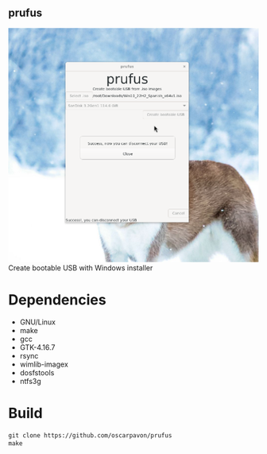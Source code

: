 ## prufus
![bootloader](screenshot1.png)
Create bootable USB with Windows installer
# Dependencies
- GNU/Linux
- make
- gcc
- GTK-4.16.7
- rsync
- wimlib-imagex
- dosfstools
- ntfs3g

# Build

```
git clone https://github.com/oscarpavon/prufus
make
```
